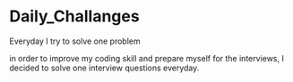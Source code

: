 # Daily_Challanges
Everyday I try to solve one problem


in order to improve my coding skill and prepare myself for the interviews, I decided to solve one interview questions everyday.
